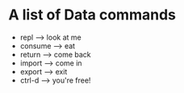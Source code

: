 # A list of Data commands

- repl --> look at me 
- consume --> eat
- return --> come back
- import --> come in
- export --> exit
- ctrl-d --> you're free!


